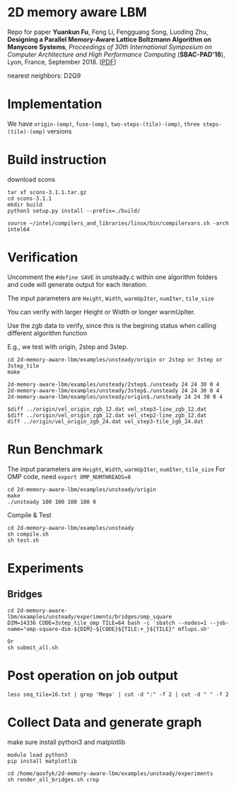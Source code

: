 # 2D memory aware LBM
Repo for paper **Yuankun Fu**, Feng Li, Fengguang Song, Luoding Zhu, **Designing a Parallel Memory-Aware Lattice Boltzmann Algorithm on Manycore Systems**, *Proceedings of 30th International Symposium on Computer Architecture and High Performance Computing* (**SBAC-PAD'18**), Lyon, France, September 2018. [[PDF](https://ieeexplore.ieee.org/abstract/document/8645909)]

nearest neighbors: D2Q9

# Implementation

We have `origin-(omp)`, `fuse-(omp)`, `two-steps-(tile)-(omp)`, `three steps-(tile)-(omp)` versions

# Build instruction

download scons
```
tar xf scons-3.1.1.tar.gz
cd scons-3.1.1
mkdir build
python3 setup.py install --prefix=./build/

source ~/intel/compilers_and_libraries/linux/bin/compilervars.sh -arch intel64 
```

# Verification

Uncomment the `#define SAVE` in unsteady.c within one algorithm folders and code will generate output for each iteration.

The input parameters are `Height`, `Width`, `warmUpIter`, `numIter`, `tile_size`

You can verify with larger Height or Width or longer warmUpIter.

Use the zgb data to verify, since this is the begining status when calling different algorithm function

E.g., we test with origin, 2step and 3step.
```
cd 2d-memory-aware-lbm/examples/unsteady/origin or 2step or 3step or 3step_tile
make

2d-memory-aware-lbm/examples/unsteady/2step$./unsteady 24 24 30 0 4
2d-memory-aware-lbm/examples/unsteady/3step$./unsteady 24 24 30 0 4
2d-memory-aware-lbm/examples/unsteady/origin$./unsteady 24 24 30 0 4

$diff ../origin/vel_origin_zgb_12.dat vel_step3-line_zgb_12.dat
$diff ../origin/vel_origin_zgb_12.dat vel_step2-line_zgb_12.dat
diff ../origin/vel_origin_zgb_24.dat vel_step3-tile_zgb_24.dat
```

# Run Benchmark

The input parameters are `Height`, `Width`, `warmUpIter`, `numIter`, `tile_size`
For OMP code, need `export OMP_NUMTHREADS=8`
```
cd 2d-memory-aware-lbm/examples/unsteady/origin
make
./unsteady 100 100 100 100 0
```

Compile & Test
```
cd 2d-memory-aware-lbm/examples/unsteady
sh compile.sh
sh test.sh
```

# Experiments
## Bridges
```
cd 2d-memory-aware-lbm/examples/unsteady/experiments/bridges/omp_square
DIM=14336 CODE=3step_tile_omp TILE=64 bash -c 'sbatch --nodes=1 --job-name="omp-square-dim-${DIM}-${CODE}${TILE:+_}${TILE}" mflups.sh'

Or
sh submit_all.sh
```

# Post operation on job output
```
less seq_tile=16.txt | grep 'Mega' | cut -d ":" -f 2 | cut -d " " -f 2
```

# Collect Data and generate graph
make sure install python3 and matplotlib
```
module load python3
pip install matplotlib

cd /home/qoofyk/2d-memory-aware-lbm/examples/unsteady/experiments
sh render_all_bridges.sh crop
```